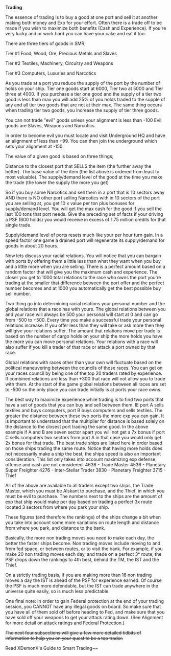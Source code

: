 <!-- TITLE: Trading -->
<!-- SUBTITLE: A quick summary of Trading -->

**Trading**

The essence of trading is to buy a good at one port and sell it at another making both money and Exp for your effort. Often there is a trade off to be made if you wish to maximize both benefits (Cash and Experience). If you're very lucky and or work hard you can have your cake and eat it too.

There are three tiers of goods in SMR;

Tier #1 Food, Wood, Ore, Precious Metals and Slaves

Tier #2 Textiles, Machinery, Circuitry and Weapons

Tier #3 Computers, Luxuries and Narcotics


As you trade at a port you reduce the supply of the port by the number of holds on your ship. Tier one goods start at 6000, Tier two at 5000 and Tier three at 4000. If you purchase a tier one good and the supply of a tier two good is less than max you will add 25% of you holds traded to the supple of any and all tier two goods that are not at their max. The same thing occurs when trading tier two goods, you increase the supply of tier three goods.

You can not trade "evil" goods unless your alignment is less than -100 Evil goods are Slaves, Weapons and Narcotics.

In order to become evil you must locate and visit Underground HQ and have an alignment of less than +99. You can then join the underground which sets your alignment at -150.

The value of a given good is based on three things;

Distance to the closest port that SELLS the item (the further away the better). The base value of the item (the list above is ordered from least to most valuable). The supply/demand level of the good at the time you make the trade (the lower the supply the more you get)

So if you buy some Narcotics and sell them in a port that is 10 sectors away AND there is NO other port selling Narcotics with in 10 sectors of the port you are selling at, you get 10 x value per ton plus bonuses for supply/demand level. You will get the max cash for the good if you sell the last 100 tons that port needs. Give the preceding set of facts if your driving a PSF (600 holds) you would receive in excess of 1.75 million credits for that single trade.

Supply/demand level of ports resets much like your per hour turn gain. In a speed factor one game a drained port will regenerate its supply/demand for goods in about 20 hours.

Now lets discuss your racial relations. You will notice that you can bargain with ports by offering them a little less than what they want when you buy and a little more when you are selling. There is a perfect amount based on a random factor that will give you the maximum cash and experience. The closer you get to 1000 total relations to the race who owns the port you're trading at the smaller that difference between the port offer and the perfect number becomes and at 1000 you automatically get the best possible buy sell number.

Two thing go into determining racial relations your personal number and the global relations that a race has with yours. The global relations between you and your race will always be 500 your personal will start at 0 and can go from -500 to +500. Every time you make a successful trade your personal relations increase. If you offer less than they will take or ask more then they will give your relations suffer. The amount that relations move per trade is based on the number of cargo holds on your ship the more holds you have the more you can move personal relations. Your relations with a race will also suffer if you kill a trader of that race or attack a port owned by that race.

Global relations with races other than your own will fluctuate based on the political maneuvering between the councils of those races. You can get on your races council by being one of the top 20 traders rated by experience. If combined relations are less than +300 that race will not allow you to trade with them. At the start of the game global relations between all races are set to -500 so the only place you can trade initially is at ports your race owns.

The best way to maximize experience while trading is to find two ports that have a set of goods that you can buy and sell between them. IE port A sells textiles and buys computers, port B buys computers and sells textiles. The greater the distance between these two ports the more exp you can gain. It is important to understand that the multiplier for distance is based solely on the distance to the closest port trading the same good. In the above example if A and B are seven sector apart you will not get a 7x bonus if port C sells computers two sectors from port A in that case you would only get 2x bonus for that trade.
The best trade ships are listed here in order based on those ships trading the same route. Notice that having more holds does not necessarily make a ship the best, the ships speed is also an important consideration. This list only takes into account maximizing exp defense, offense and cash are not considered.
4636 - Trade Master 4536 - Planetary Super Freighter 4276 - Inter-Stellar Trader 3830 - Planetary Freighter 3715 - Thief

All of the above are available to all traders except two ships, the Trade Master, which you must be Alskant to purchase, and the Thief, in which you must be evil to purchase. The numbers next to the ships are the amount of exp that ship would make per day based on trading a perfect 3x route located 3 sectors from where you park your ship.

These figures (and therefore the rankings) of the ships change a bit when you take into account some more variations on route length and distance from where you park, and distance to the bank.

Basically, the more non trading moves you need to make each day, the better the faster ships become. Non trading moves include moving to and from fed space, or between routes, or to visit the bank. For example, if you make 20 non trading moves each day, and trade on a perfect 3* route, the PSF drops down the rankings to 4th best, behind the TM, the IST and the Thief.

On a strictly trading basis, if you are making more than 16 non trading moves a day the IST is ahead of the PSF for experience earned. Of course the PSF is much more defendable, but the IST can trade anywhere in the universe quite easily, so is much less predictable.

One final note: In order to gain Federal protection at the end of your trading session, you CANNOT have any illegal goods on board. So make sure that you have all of them sold off before heading to Fed, and make sure that you have sold off your weapons to get your attack rating down. (See Alignment for more detail on attack ratings and Federal Protection.)

~~The next four subsections will give a few more detailed tidbits of information to help you on your quest to be a top trader.~~

Read XDemonX's Guide to Smart Trading~~
